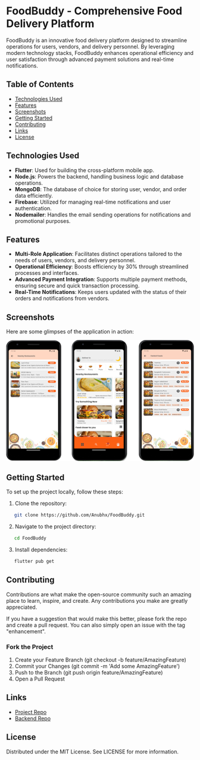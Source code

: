 # FoodBuddy - Comprehensive Food Delivery Platform

FoodBuddy is an innovative food delivery platform designed to streamline operations for users, vendors, and delivery personnel. By leveraging modern technology stacks, FoodBuddy enhances operational efficiency and user satisfaction through advanced payment solutions and real-time notifications.

## Table of Contents

- [Technologies Used](#technologies-used)
- [Features](#features)
- [Screenshots](#screenshots)
- [Getting Started](#getting-started)
- [Contributing](#contributing)
- [Links](#links)
- [License](#license)

## Technologies Used

- **Flutter**: Used for building the cross-platform mobile app.
- **Node.js**: Powers the backend, handling business logic and database operations.
- **MongoDB**: The database of choice for storing user, vendor, and order data efficiently.
- **Firebase**: Utilized for managing real-time notifications and user authentication.
- **Nodemailer**: Handles the email sending operations for notifications and promotional purposes.

## Features

- **Multi-Role Application**: Facilitates distinct operations tailored to the needs of users, vendors, and delivery personnel.
- **Operational Efficiency**: Boosts efficiency by 30% through streamlined processes and interfaces.
- **Advanced Payment Integration**: Supports multiple payment methods, ensuring secure and quick transaction processing.
- **Real-Time Notifications**: Keeps users updated with the status of their orders and notifications from vendors.

## Screenshots

Here are some glimpses of the application in action:

![Login Screen](/Screentshots/SS-1.png)
## Getting Started

To set up the project locally, follow these steps:

1. Clone the repository:
```bash
   git clone https://github.com/Anubhx/FoodBuddy.git
   ```
2. Navigate to the project directory:
```bash
   cd FoodBuddy
   ```
3. Install dependencies:
 ```bash
    flutter pub get
```



## Contributing
Contributions are what make the open-source community such an amazing place to learn, inspire, and create. Any contributions you make are greatly appreciated.

If you have a suggestion that would make this better, please fork the repo and create a pull request. You can also simply open an issue with the tag "enhancement".

### Fork the Project
1. Create your Feature Branch (git checkout -b feature/AmazingFeature)
2. Commit your Changes (git commit -m 'Add some AmazingFeature')
3. Push to the Branch (git push origin feature/AmazingFeature)
5. Open a Pull Request

## Links
- [Project Repo](https://github.com/Anubhx/FoodBuddy.git)
- [Backend Repo](https://github.com/Anubhx/FoodBuddy-Backend.git)

## License
Distributed under the MIT License. See LICENSE for more information.